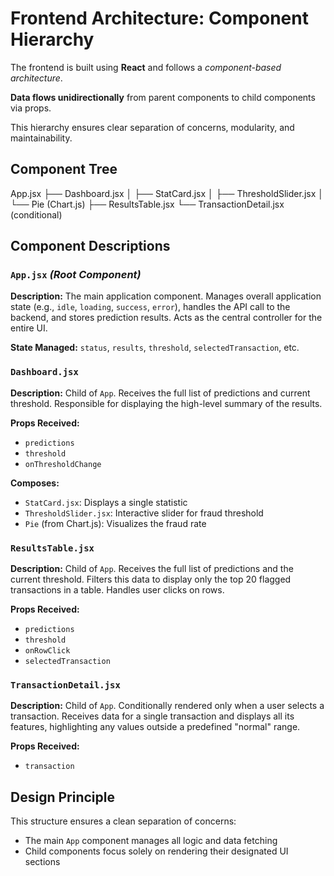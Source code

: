 # Frontend Architecture: Component Hierarchy

The frontend is built using **React** and follows a *component-based architecture*.

**Data flows unidirectionally** from parent components to child components via props.

This hierarchy ensures clear separation of concerns, modularity, and maintainability.

## Component Tree
App.jsx
├── Dashboard.jsx
│ ├── StatCard.jsx
│ ├── ThresholdSlider.jsx
│ └── Pie (Chart.js)
├── ResultsTable.jsx
└── TransactionDetail.jsx (conditional)

## Component Descriptions

### **`App.jsx`** *(Root Component)*

**Description:** 
The main application component. Manages overall application state (e.g., `idle`, `loading`, `success`, `error`), handles the API call to the backend, and stores prediction results. Acts as the central controller for the entire UI.

**State Managed:** 
`status`, `results`, `threshold`, `selectedTransaction`, etc.

### **`Dashboard.jsx`**

**Description:** 
Child of `App`. Receives the full list of predictions and current threshold. Responsible for displaying the high-level summary of the results.

**Props Received:**
- `predictions`
- `threshold`
- `onThresholdChange`

**Composes:**
- `StatCard.jsx`: Displays a single statistic
- `ThresholdSlider.jsx`: Interactive slider for fraud threshold
- `Pie` (from Chart.js): Visualizes the fraud rate

### **`ResultsTable.jsx`**

**Description:** 
Child of `App`. Receives the full list of predictions and the current threshold. Filters this data to display only the top 20 flagged transactions in a table. Handles user clicks on rows.

**Props Received:**
- `predictions`
- `threshold`
- `onRowClick`
- `selectedTransaction`

### **`TransactionDetail.jsx`**

**Description:** 
Child of `App`. Conditionally rendered only when a user selects a transaction. Receives data for a single transaction and displays all its features, highlighting any values outside a predefined "normal" range.

**Props Received:**
- `transaction`

## Design Principle

This structure ensures a clean separation of concerns:

- The main `App` component manages all logic and data fetching
- Child components focus solely on rendering their designated UI sections
